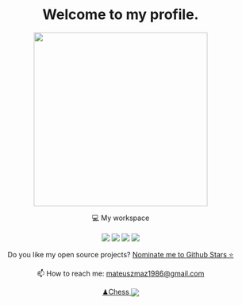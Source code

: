 

<h1 align='center'>
  Welcome to my profile.
</h1>

<p align='center'>
  
</p>



<p align='center'>
  
  
</p>

<p align='center'>
  <a href="#"><img src="https://github-readme-stats.vercel.app/api?username=boleklolo&show_icons=true&count_private=true&theme=dark" width="350"></a>
</p>

<p align='center'>
  💻 My workspace<br/><br/>
  <img src="https://img.shields.io/badge/windows-%230078D6.svg?&style=for-the-badge&logo=windows&logoColor=white" />
  <img src="https://img.shields.io/badge/CPU-Ryzen%205%205600-%230071C5.svg?&style=for-the-badge&logo=AMD&logoColor=white" />
  <img src="https://img.shields.io/badge/RAM-32GB-%230071C5.svg?&style=for-the-badge&logoColor=white" />
  <img src="https://img.shields.io/badge/nvidia-rtx%205060-%2376B900.svg?&style=for-the-badge&logo=nvidia&logoColor=white" />
</p>

<p align='center'>
  Do you like my open source projects? <a href='https://stars.github.com/nominate/'>Nominate me to Github Stars ⭐</a>
</p>

<!-- <details align='center'>
  <summary>:zap: My workspace specs</summary>
</details>-->

<p align='center'>
  📫 How to reach me: <a href='mailto:mateuszmaz1986@gmail.com'>mateuszmaz1986@gmail.com</a>
</p>


<p align='center'>
  <a href='https://www.chess.com/member/boleklolo'>♟Chess
<img align='center' src='https://img.shields.io/badge/dynamic/json?label=rating&query=%24.chess_rapid.last.rating&url=https%3A%2F%2Fapi.chess.com%2Fpub%2Fplayer%2Fboleklolo%2Fstats'/></a>
  </p>

